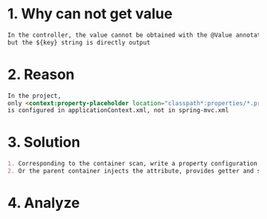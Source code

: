 # 1. Why can not get value
```markdown
In the controller, the value cannot be obtained with the @Value annotation, 
but the ${key} string is directly output
```

# 2. Reason
```markdown
In the project, 
only <context:property-placeholder location="classpath*:properties/*.properties"/> 
is configured in applicationContext.xml, not in spring-mvc.xml
```

# 3. Solution

```markdown
1. Corresponding to the container scan, write a property configuration file
2. Or the parent container injects the attribute, provides getter and setter methods externally, and the child container obtains it through the getter method
```

# 4. Analyze